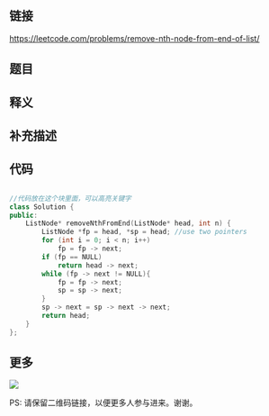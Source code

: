 ## 链接


https://leetcode.com/problems/remove-nth-node-from-end-of-list/


## 题目





## 释义






## 补充描述






## 代码






```c++

//代码放在这个块里面，可以高亮关键字
class Solution {
public:
    ListNode* removeNthFromEnd(ListNode* head, int n) {
        ListNode *fp = head, *sp = head; //use two pointers
        for (int i = 0; i < n; i++)
            fp = fp -> next;
        if (fp == NULL)
            return head -> next;
        while (fp -> next != NULL){
            fp = fp -> next;
            sp = sp -> next;
        }
        sp -> next = sp -> next -> next;
        return head;
    }
};


```



## 更多

![](https://github.com/githubwoniu/learnprogram/blob/master/image/erweima.png)

PS: 请保留二维码链接，以便更多人参与进来。谢谢。
